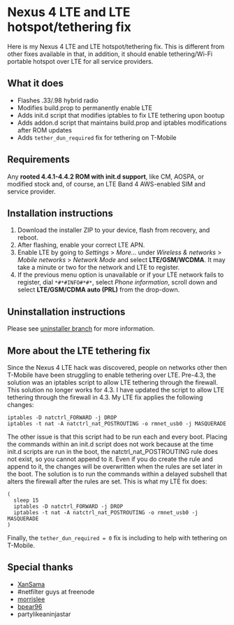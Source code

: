 Nexus 4 LTE and LTE hotspot/tethering fix
=========================================

Here is my Nexus 4 LTE and LTE hotspot/tethering fix. This is different from other fixes available in that, in addition, it should enable tethering/Wi-Fi portable hotspot over LTE for all service providers.


## What it does
* Flashes .33/.98 hybrid radio
* Modifies build.prop to permanently enable LTE
* Adds init.d script that modifies iptables to fix LTE tethering upon bootup
* Adds addon.d script that maintains build.prop and iptables modifications after ROM updates
* Adds ```tether_dun_required``` fix for tethering on T-Mobile


## Requirements
Any **rooted 4.4.1-4.4.2 ROM with init.d support**, like CM, AOSPA, or modified stock and, of course, an LTE Band 4 AWS-enabled SIM and service provider.


## Installation instructions
1. Download the installer ZIP to your device, flash from recovery, and reboot.
2. After flashing, enable your correct LTE APN.
3. Enable LTE by going to *Settings* > *More...* under *Wireless & networks* > *Mobile networks* > *Network Mode* and select **LTE/GSM/WCDMA**. It may take a minute or two for the network and LTE to register.
  1. If the previous menu option is unavailable or if your LTE network fails to register, dial `*#*#INFO#*#*`, select *Phone information*, scroll down and select **LTE/GSM/CDMA auto (PRL)** from the drop-down.


## Uninstallation instructions
Please see [uninstaller branch](https://github.com/marcandrews/Mako-LTE-and-LTE-hotspot-fix/tree/uninstaller) for more information.


## More about the LTE tethering fix
Since the Nexus 4 LTE hack was discovered, people on networks other then T-Mobile have been struggling to enable tethering over LTE. Pre-4.3, the solution was an iptables script to allow LTE tethering through the firewall. This solution no longer works for 4.3. I have updated the script to allow LTE tethering through the firewall in 4.3. My LTE fix applies the following changes:
```
iptables -D natctrl_FORWARD -j DROP
iptables -t nat -A natctrl_nat_POSTROUTING -o rmnet_usb0 -j MASQUERADE
```
The other issue is that this script had to be run each and every boot. Placing the commands within an init.d script does not work because at the time init.d scripts are run in the boot, the natctrl_nat_POSTROUTING rule does not exist, so you cannot append to it. Even if you do create the rule and append to it, the changes will be overwritten when the rules are set later in the boot. The solution is to run the commands within a delayed subshell that alters the firewall after the rules are set. This is what my LTE fix does:
```
(
  sleep 15
  iptables -D natctrl_FORWARD -j DROP
  iptables -t nat -A natctrl_nat_POSTROUTING -o rmnet_usb0 -j MASQUERADE
)
```

Finally, the ```tether_dun_required = 0``` fix is including to help with tethering on T-Mobile.


## Special thanks
* [XanSama](http://forum.xda-developers.com/showpost.php?p=36544976&postcount=20)
* #netfilter guys at freenode
* [morrislee](http://forum.xda-developers.com/showthread.php?p=43925317)
* [bpear96](http://forum.xda-developers.com/showpost.php?p=48237939&postcount=884)
* partylikeaninjastar
